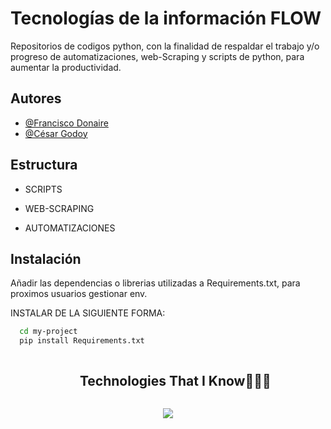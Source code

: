 
# Tecnologías de la información FLOW

Repositorios de codigos python, con la finalidad de respaldar el trabajo y/o progreso de automatizaciones, web-Scraping y scripts de python, para aumentar la productividad. 


## Autores

- [@Francisco Donaire](https://github.com/franciscoalejandro898/Tecnolog-a_Flow)
- [@César Godoy](https://github.com/franciscoalejandro898/Tecnolog-a_Flow)


## Estructura

- SCRIPTS

- WEB-SCRAPING

- AUTOMATIZACIONES

## Instalación

Añadir las dependencias o librerias utilizadas a Requirements.txt, para proximos usuarios gestionar env.

INSTALAR DE LA SIGUIENTE FORMA:

```bash
  cd my-project
  pip install Requirements.txt
```



<div id="user-content-toc">
  <ul align="center">
    <summary><h2 style="display: inline-block">Technologies That I Know👨🏻‍💻</h2></summary>
  </ul>
</div>
<!--tech stack icons-->
<p align="center">
  <a href="https://skillicons.dev">
    <img src="https://skillicons.dev/icons?i=git,discord,github,gcp,mysql,py,django,vscode,anaconda,notion&perline=14" />
  </a>
</p>
